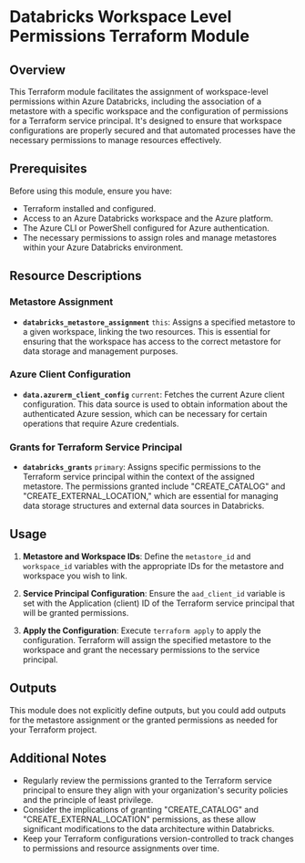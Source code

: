 # Databricks Workspace Level Permissions Terraform Module

## Overview

This Terraform module facilitates the assignment of workspace-level permissions within Azure Databricks, including the association of a metastore with a specific workspace and the configuration of permissions for a Terraform service principal. It's designed to ensure that workspace configurations are properly secured and that automated processes have the necessary permissions to manage resources effectively.

## Prerequisites

Before using this module, ensure you have:

- Terraform installed and configured.
- Access to an Azure Databricks workspace and the Azure platform.
- The Azure CLI or PowerShell configured for Azure authentication.
- The necessary permissions to assign roles and manage metastores within your Azure Databricks environment.

## Resource Descriptions

### Metastore Assignment

- **`databricks_metastore_assignment`** `this`: Assigns a specified metastore to a given workspace, linking the two resources. This is essential for ensuring that the workspace has access to the correct metastore for data storage and management purposes.

### Azure Client Configuration

- **`data.azurerm_client_config`** `current`: Fetches the current Azure client configuration. This data source is used to obtain information about the authenticated Azure session, which can be necessary for certain operations that require Azure credentials.

### Grants for Terraform Service Principal

- **`databricks_grants`** `primary`: Assigns specific permissions to the Terraform service principal within the context of the assigned metastore. The permissions granted include "CREATE_CATALOG" and "CREATE_EXTERNAL_LOCATION," which are essential for managing data storage structures and external data sources in Databricks.

## Usage

1. **Metastore and Workspace IDs**: Define the `metastore_id` and `workspace_id` variables with the appropriate IDs for the metastore and workspace you wish to link.

2. **Service Principal Configuration**: Ensure the `aad_client_id` variable is set with the Application (client) ID of the Terraform service principal that will be granted permissions.

3. **Apply the Configuration**: Execute `terraform apply` to apply the configuration. Terraform will assign the specified metastore to the workspace and grant the necessary permissions to the service principal.

## Outputs

This module does not explicitly define outputs, but you could add outputs for the metastore assignment or the granted permissions as needed for your Terraform project.

## Additional Notes

- Regularly review the permissions granted to the Terraform service principal to ensure they align with your organization's security policies and the principle of least privilege.
- Consider the implications of granting "CREATE_CATALOG" and "CREATE_EXTERNAL_LOCATION" permissions, as these allow significant modifications to the data architecture within Databricks.
- Keep your Terraform configurations version-controlled to track changes to permissions and resource assignments over time.

